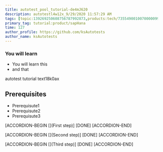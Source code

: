 ```yaml
---
title: autotest_pool_tutorial-de4mJ620
description: autotestl4w12x_9/29/2020 11:57:29 AM
tags: [topic:139269250608756787992873,products:tech/73554900100700000996,tutorial:experience/advanced]
primary_tag: tutorial:product/sapHana
time: 127
author_profile: https://github.com/ksAutotests
author_name: ksAutotests
---
```

### You will learn
- You will learn this
- and that

autotest tutorial text18k0ax

## Prerequisites
- Prerequisute1
- Prerequisute2
- Prerequisute3

[ACCORDION-BEGIN [](First step)]
[DONE]
[ACCORDION-END]

[ACCORDION-BEGIN [](Second step)]
[DONE]
[ACCORDION-END]

[ACCORDION-BEGIN [](Third step)]
[DONE]
[ACCORDION-END]

